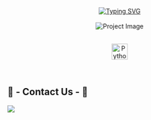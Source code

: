 <!DOCTYPE html>
<html lang="en">
<head>
    <meta charset="UTF-8">
    <meta name="viewport" content="width=device-width, initial-scale=1.0">
</head>
<body>
<div class="typing-svg" align="center">
    <a href="https://git.io/typing-svg" target="_blank">
        <img src="https://readme-typing-svg.demolab.com/?lines=Hello,+Welcome+to+Hidden+Boat+Multi+Tools;Hidden+Boat+Made+by+Hades" alt="Typing SVG">
    </a>
</div>
<br>
<div align="center">
    <img src="https://preview.redd.it/75zlhez8nbob1.png?width=640&crop=smart&auto=webp&s=297634c61235613c0ede8069a819980b212fd421" alt="Project Image">
</div>
<br>
    <p style="text-align: center;">
    <a href="https://www.python.org/" target="_blank" rel="noreferrer">
    <img src="https://raw.githubusercontent.com/danielcranney/readme-generator/main/public/icons/skills/python-colored.svg" width="36" height="36" alt="Python" />
    <p/>
</a> 
    <br>
    <h2 align="left"> 📝 - Contact Us - 📝 </h2>
<p style="text-align: center;">
    <a href="https://discord.me/john_edgar_hoover" target="_blank">
        <img src="https://img.shields.io/badge/Join Discord%20-%237289DA.svg?&style=for-the-badge&logo=discord&logoColor=white" style="display: block; margin: 0 auto;">
    </a>
</p>
</div>
</body>
</html>
